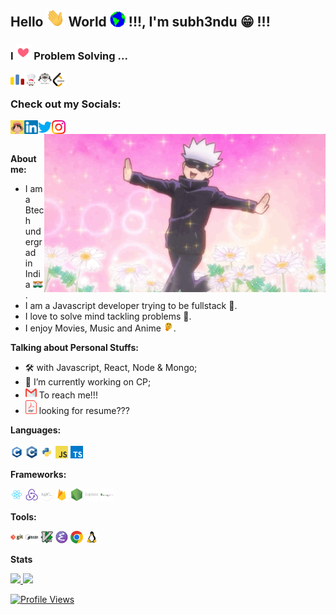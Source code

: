 ## Hello <img width="30" src="https://github.com/Venom-61/Venom-61/blob/main/assets/gif/Hi.gif" /> World <img width="25" src="https://github.com/Venom-61/Venom-61/blob/main/assets/gif/Earth.gif" /> !!!, I'm subh3ndu 😁 !!!


### I <img width="25" src="https://github.com/Venom-61/Venom-61/blob/main/assets/gif/Heart.gif" /> Problem Solving ...

<a href="https://codeforces.com/profile/Venom_61" target="_blank">
  <img align="left" alt="Venom_61's Codeforces" width="22px" src="https://github.com/Venom-61/Venom-61/blob/main/assets/logo/Codeforces.svg" />
</a>

<a href="https://www.codechef.com/users/subh3ndu/" target="_blank">
  <img align="left" alt="Venom_61's Codechef" width="22px" src="https://github.com/Venom-61/Venom-61/blob/main/assets/logo/Codechef.svg" />
</a>

<a href="https://atcoder.jp/users/subh3ndu/" target="_blank">
  <img align="left" alt="Venom_61's Atcoder" width="22px" src="https://github.com/Venom-61/Venom-61/blob/main/assets/logo/Atcoder.svg" />
</a>

<a href="https://leetcode.com/subh3ndu/" target="_blank">
  <img align="left" alt="Venom_61's Leetcode" width="22px" src="https://github.com/Venom-61/Venom-61/blob/main/assets/leetcode.png" />
</a>

<br />

### Check out my Socials:

<a href="https://subhendu.vercel.app" target="_blank">
  <img align="left" alt="Subhendu's Personal Website" width="22px" src="https://github.com/Venom-61/Venom-61/blob/main/assets/luffy.jpg" />
</a>

<a href="https://www.linkedin.com/in/subhendukarma/" target="_blank">
  <img align="left" alt="Subhendu's Linkdein" width="22px" src="https://github.com/Venom-61/Venom-61/blob/main/assets/logo/Linkedin.svg" />
</a>

<a href="https://twitter.com/subhendukarma" target="_blank">
  <img align="left" alt="Subhendu's Twitter" width="22px" src="https://github.com/Venom-61/Venom-61/blob/main/assets/logo/Twitter.svg" />
</a>

<a href="https://instagram.com/maikarmahoon" target="_blank">
  <img align="left" alt="Subhendu's Twitter" width="22px" src="https://github.com/Venom-61/Venom-61/blob/main/assets/logo/Instagram.svg" />
</a>

<img align="right" width="450px" alt="Gojo Satoru Running GIF" src="https://github.com/Venom-61/Venom-61/blob/main/assets/gif/Gojo.gif" />

<br />
<br />

**About me:**
- I am a Btech undergrad in India <img width="16px" src="https://github.com/Venom-61/Venom-61/blob/main/assets/gif/Flag.gif" />.
- I am a Javascript developer trying to be fullstack 🚀.
- I love to solve mind tackling problems 🧠.
- I enjoy Movies, Music and Anime <img width="16px" src="https://github.com/Venom-61/Venom-61/blob/main/assets/gif/OP.gif" />.

**Talking about Personal Stuffs:**

- 🛠 with Javascript, React, Node & Mongo; 
- 🔭 I’m currently working on CP;
- <a href="mailto:subhendukarmakar61@gmail.com"><img alt="gmail" width="18px" src="https://github.com/Venom-61/Venom-61/blob/main/assets/logo/Gmail.svg" /></a> To reach me!!! 
- <a href="https://raw.githubusercontent.com/subh3ndu/Resume/main/main.pdf" target="_blank" download><img alt="Download Resume" width="18px" src="https://github.com/Venom-61/Venom-61/blob/main/assets/download.png" /></a> looking for resume??? 

**Languages:**  
<br />
<code><img height="20" src="https://raw.githubusercontent.com/github/explore/80688e429a7d4ef2fca1e82350fe8e3517d3494d/topics/c/c.png"></code>
<code><img height="20" src="https://raw.githubusercontent.com/github/explore/80688e429a7d4ef2fca1e82350fe8e3517d3494d/topics/cpp/cpp.png"></code>
<code><img height="20" src="https://raw.githubusercontent.com/github/explore/80688e429a7d4ef2fca1e82350fe8e3517d3494d/topics/python/python.png"></code>
<code><img height="20" src="https://raw.githubusercontent.com/github/explore/80688e429a7d4ef2fca1e82350fe8e3517d3494d/topics/javascript/javascript.png"></code>
<code><img height="20" src="https://raw.githubusercontent.com/github/explore/80688e429a7d4ef2fca1e82350fe8e3517d3494d/topics/typescript/typescript.png"></code>

**Frameworks:**

<code><img height="20" src="https://raw.githubusercontent.com/github/explore/80688e429a7d4ef2fca1e82350fe8e3517d3494d/topics/react/react.png"></code>
<code><img height="20" src="https://raw.githubusercontent.com/github/explore/80688e429a7d4ef2fca1e82350fe8e3517d3494d/topics/redux/redux.png"></code>
<code><img height="20" src="https://github.com/Venom-61/Venom-61/blob/main/assets/Next.png" /></code>
<code><img height="20" src="https://raw.githubusercontent.com/github/explore/80688e429a7d4ef2fca1e82350fe8e3517d3494d/topics/firebase/firebase.png"></code>
<code><img height="20" src="https://raw.githubusercontent.com/github/explore/80688e429a7d4ef2fca1e82350fe8e3517d3494d/topics/nodejs/nodejs.png"></code>
<code><img height="20" src="https://raw.githubusercontent.com/github/explore/80688e429a7d4ef2fca1e82350fe8e3517d3494d/topics/express/express.png"></code>
<code><img height="20" src="https://raw.githubusercontent.com/github/explore/80688e429a7d4ef2fca1e82350fe8e3517d3494d/topics/mongodb/mongodb.png"></code>


**Tools:**
<br />

<code><img height="20" src="https://raw.githubusercontent.com/github/explore/80688e429a7d4ef2fca1e82350fe8e3517d3494d/topics/git/git.png"></code>
<code><img height="20" src="https://raw.githubusercontent.com/github/explore/80688e429a7d4ef2fca1e82350fe8e3517d3494d/topics/bash/bash.png"></code>
<code><img height="20" src="https://raw.githubusercontent.com/github/explore/80688e429a7d4ef2fca1e82350fe8e3517d3494d/topics/vim/vim.png"></code>
<code><img height="20" src="https://raw.githubusercontent.com/github/explore/80688e429a7d4ef2fca1e82350fe8e3517d3494d/topics/emacs/emacs.png"></code>
<code><img height="20" src="https://raw.githubusercontent.com/github/explore/80688e429a7d4ef2fca1e82350fe8e3517d3494d/topics/chrome/chrome.png"></code>
<code><img height="20" src="https://raw.githubusercontent.com/github/explore/80688e429a7d4ef2fca1e82350fe8e3517d3494d/topics/linux/linux.png"></code>


**Stats**

<div>
  <a href="https://github.com/subh3ndu">
  <img height="180em" src="https://github-readme-stats.vercel.app/api?username=subh3ndu&show_icons=true&include_all_commits=true&count_private=true"/>
  <img height="180em" src="https://github-readme-stats.vercel.app/api/top-langs/?username=subh3ndu&layout=compact&langs_count=6"/>
</div>

![Profile Views](https://gpvc.arturio.dev/Venom-61)
